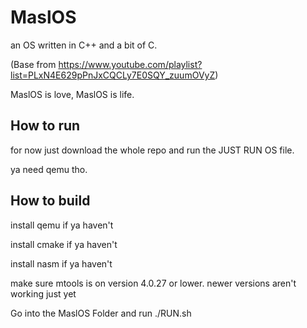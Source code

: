 # MaslOS
an OS written in C++ and a bit of C.

(Base from https://www.youtube.com/playlist?list=PLxN4E629pPnJxCQCLy7E0SQY_zuumOVyZ)

MaslOS is love, MaslOS is life.



## How to run
for now just download the whole repo and run the JUST RUN OS file.

ya need qemu tho.

## How to build
install qemu if ya haven't

install cmake if ya haven't

install nasm if ya haven't

make sure mtools is on version 4.0.27 or lower. newer versions aren't working just yet


Go into the MaslOS Folder and run ./RUN.sh
